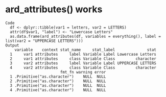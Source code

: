 # ard_attributes() works

    Code
      df <- dplyr::tibble(var1 = letters, var2 = LETTERS)
      attr(df$var1, "label") <- "Lowercase Letters"
      as.data.frame(ard_attributes(df, variables = everything(), label = list(var2 = "UPPERCASE LETTERS")))
    Output
        variable    context stat_name     stat_label              stat
      1     var1 attributes     label Variable Label Lowercase Letters
      2     var1 attributes     class Variable Class         character
      3     var2 attributes     label Variable Label UPPERCASE LETTERS
      4     var2 attributes     class Variable Class         character
                            fmt_fn warning error
      1 .Primitive("as.character")    NULL  NULL
      2 .Primitive("as.character")    NULL  NULL
      3 .Primitive("as.character")    NULL  NULL
      4 .Primitive("as.character")    NULL  NULL

